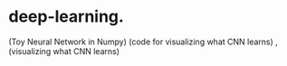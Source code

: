 # deep-learning.
(Toy Neural Network in Numpy)
(code for visualizing what CNN learns) ,
(visualizing what CNN learns)
